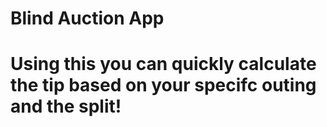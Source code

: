 # Blind Auction App
# Using this you can quickly calculate the tip based on your specifc outing and the split!
